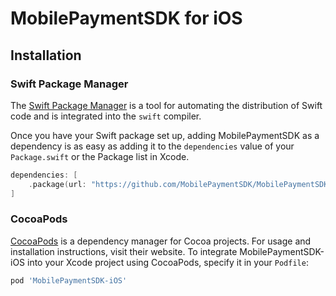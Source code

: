# MobilePaymentSDK for iOS

## Installation

### Swift Package Manager

The [Swift Package Manager](https://swift.org/package-manager/) is a tool for automating the distribution of Swift code and is integrated into the `swift` compiler.

Once you have your Swift package set up, adding MobilePaymentSDK as a dependency is as easy as adding it to the `dependencies` value of your `Package.swift` or the Package list in Xcode.

```swift
dependencies: [
    .package(url: "https://github.com/MobilePaymentSDK/MobilePaymentSDK.git", .upToNextMajor(from: "1.0.15"))
]
```
### CocoaPods

[CocoaPods](https://cocoapods.org) is a dependency manager for Cocoa projects. For usage and installation instructions, visit their website. To integrate MobilePaymentSDK-iOS into your Xcode project using CocoaPods, specify it in your `Podfile`:

```ruby
pod 'MobilePaymentSDK-iOS'
```
